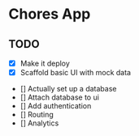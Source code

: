 # Chores App

## TODO

- [x] Make it deploy
- [x] Scaffold basic UI with mock data
- [] Actually set up a database
- [] Attach database to ui
- [] Add authentication
- [] Routing 
- [] Analytics


